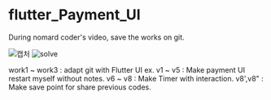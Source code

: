 # flutter_Payment_UI


During nomard coder's video, save the works on git.

![캡처](https://user-images.githubusercontent.com/59431088/233682096-80f67563-75eb-44c0-9bba-ab4ddd885ceb.PNG)
![solve](https://user-images.githubusercontent.com/59431088/234270604-b7ba78fc-1c0f-4218-ad59-1ebd2ab85c8f.PNG)



work1 ~ work3 : adapt git with Flutter UI ex.
v1 ~ v5 : Make payment UI restart myself without notes.
v6 ~ v8 : Make Timer with interaction. 
v8',v8" : Make save point for share previous codes. 
